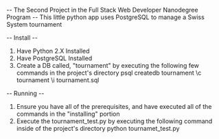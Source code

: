 -- The Second Project in the Full Stack Web Developer Nanodegree Program --
This little python app uses PostgreSQL to manage a Swiss System tournament

-- Install --
1) Have Python 2.X Installed
2) Have PostgreSQL Installed
3) Create a DB called, "tournament" by executing the following few commands in the project's directory
	psql
	createdb tournament
	\c tournament
	\i tournament.sql

-- Running --
1) Ensure you have all of the prerequisites, and have executed all of the commands in the "installing" portion
2) Execute the tournament_test.py by executing the following command inside of the project's directory
	python tournamet_test.py